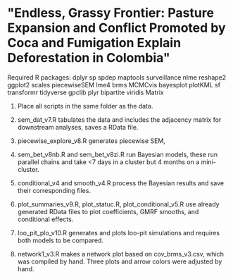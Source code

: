 # "Endless, Grassy Frontier: Pasture Expansion and Conflict Promoted by Coca and Fumigation Explain Deforestation in Colombia"


Required R packages:
dplyr
sp
spdep
maptools
surveillance
nlme
reshape2
ggplot2
scales
piecewiseSEM
lme4
brms
MCMCvis
bayesplot
plotKML
sf
transformr
tidyverse
gpclib
plyr
bipartite
viridis
Matrix

1) Place all scripts in the same folder as the data.

2) sem_dat_v7.R tabulates the data and includes the adjacency matrix for downstream analyses, saves a RData file.

3) piecewise_explore_v8.R generates piecewise SEM,

4) sem_bet_v8nb.R and sem_bet_v8zi.R run Bayesian models, these run parallel chains and take <7 days in a cluster but 4 months on a mini-cluster.

5) conditional_v4 and smooth_v4.R process the Bayesian results and save their corresponding files.

6) plot_summaries_v9.R, plot_statuc.R, plot_conditional_v5.R use already generated RData files to plot coefficients, GMRF smooths, and conditional effects.

7) loo_pit_plo_v10.R generates and plots loo-pit simulations and requires both models to be compared.

8) network1_v3.R makes a network plot based on cov_brms_v3.csv, which was compiled by hand. Three plots and arrow colors were adjusted by hand.
